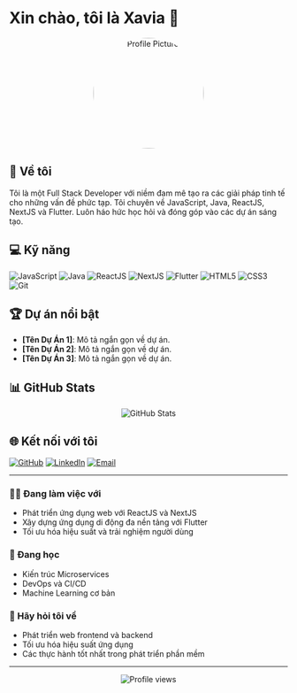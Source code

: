 # Xin chào, tôi là Xavia 👋

<div align="center">
  <img src="https://your-image-url.com/your-profile-picture.jpg" alt="Profile Picture" width="200" style="border-radius: 50%;" />
</div>

## 🚀 Về tôi

Tôi là một Full Stack Developer với niềm đam mê tạo ra các giải pháp tinh tế cho những vấn đề phức tạp. Tôi chuyên về JavaScript, Java, ReactJS, NextJS và Flutter. Luôn háo hức học hỏi và đóng góp vào các dự án sáng tạo.

## 💻 Kỹ năng

![JavaScript](https://img.shields.io/badge/-JavaScript-F7DF1E?style=flat-square&logo=javascript&logoColor=black)
![Java](https://img.shields.io/badge/-Java-007396?style=flat-square&logo=java&logoColor=white)
![ReactJS](https://img.shields.io/badge/-ReactJS-61DAFB?style=flat-square&logo=react&logoColor=black)
![NextJS](https://img.shields.io/badge/-NextJS-000000?style=flat-square&logo=next.js&logoColor=white)
![Flutter](https://img.shields.io/badge/-Flutter-02569B?style=flat-square&logo=flutter&logoColor=white)
![HTML5](https://img.shields.io/badge/-HTML5-E34F26?style=flat-square&logo=html5&logoColor=white)
![CSS3](https://img.shields.io/badge/-CSS3-1572B6?style=flat-square&logo=css3&logoColor=white)
![Git](https://img.shields.io/badge/-Git-F05032?style=flat-square&logo=git&logoColor=white)

## 🏆 Dự án nổi bật

- **[Tên Dự Án 1]**: Mô tả ngắn gọn về dự án.
- **[Tên Dự Án 2]**: Mô tả ngắn gọn về dự án.
- **[Tên Dự Án 3]**: Mô tả ngắn gọn về dự án.

## 📊 GitHub Stats

<div align="center">
  <img src="https://github-readme-stats.vercel.app/api?username=your-username&show_icons=true&theme=radical" alt="GitHub Stats" />
</div>

## 🌐 Kết nối với tôi

[![GitHub](https://img.shields.io/badge/-GitHub-181717?style=flat-square&logo=github&logoColor=white)](https://github.com/your-username)
[![LinkedIn](https://img.shields.io/badge/-LinkedIn-0A66C2?style=flat-square&logo=linkedin&logoColor=white)](https://linkedin.com/in/your-linkedin-profile)
[![Email](https://img.shields.io/badge/-Email-D14836?style=flat-square&logo=gmail&logoColor=white)](mailto:your.email@example.com)

---

### 👨‍💻 Đang làm việc với

- Phát triển ứng dụng web với ReactJS và NextJS
- Xây dựng ứng dụng di động đa nền tảng với Flutter
- Tối ưu hóa hiệu suất và trải nghiệm người dùng

### 🌱 Đang học

- Kiến trúc Microservices
- DevOps và CI/CD
- Machine Learning cơ bản

### 💬 Hãy hỏi tôi về

- Phát triển web frontend và backend
- Tối ưu hóa hiệu suất ứng dụng
- Các thực hành tốt nhất trong phát triển phần mềm

---

<div align="center">
  <img src="https://komarev.com/ghpvc/?username=your-username&color=blueviolet" alt="Profile views" />
</div>
